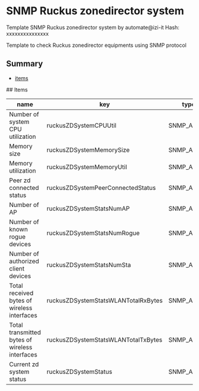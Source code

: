 # SNMP Ruckus zonedirector system
Template SNMP Ruckus zonedirector system by automate@izi-it
Hash: xxxxxxxxxxxxxxx

Template to check Ruckus zonedirector equipments using SNMP protocol
## Summary
* [items](#items)

<a name="items" />
## Items

| name | key | type |
| ------------- |------------- |------------- |
| Number of system CPU utilization | ruckusZDSystemCPUUtil | SNMP_AGENT |
| Memory size | ruckusZDSystemMemorySize | SNMP_AGENT |
| Memory utilization | ruckusZDSystemMemoryUtil | SNMP_AGENT |
| Peer zd connected status | ruckusZDSystemPeerConnectedStatus | SNMP_AGENT |
| Number of AP | ruckusZDSystemStatsNumAP | SNMP_AGENT |
| Number of known rogue devices | ruckusZDSystemStatsNumRogue | SNMP_AGENT |
| Number of authorized client devices | ruckusZDSystemStatsNumSta | SNMP_AGENT |
| Total received bytes of wireless interfaces | ruckusZDSystemStatsWLANTotalRxBytes | SNMP_AGENT |
| Total transmitted bytes of wireless interfaces | ruckusZDSystemStatsWLANTotalTxBytes | SNMP_AGENT |
| Current zd system status | ruckusZDSystemStatus | SNMP_AGENT |
